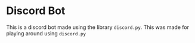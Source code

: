 # Discord Bot

  This is a discord bot made using the library `discord.py`. This was made for playing around using `discord.py`
